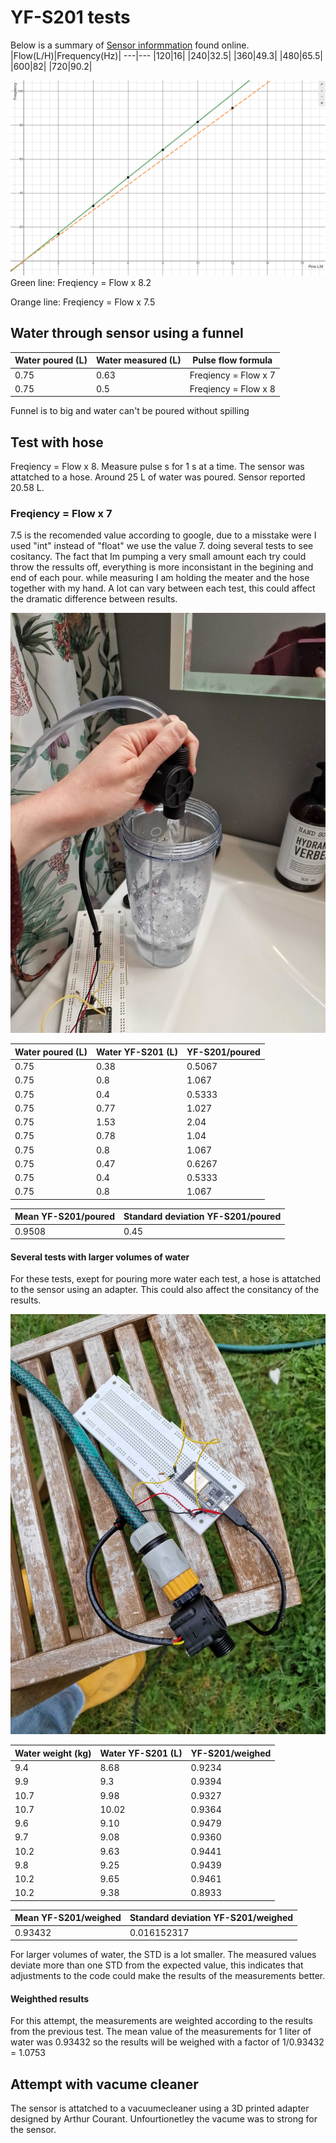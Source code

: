 # YF-S201 tests

Below is a summary of [Sensor informmation](https://components101.com/sensors/yf-s201-water-flow-measurement-sensor) found online.
|Flow(L/H)|Frequency(Hz)|
---|---
|120|16|
|240|32.5|
|360|49.3|
|480|65.5|
|600|82|
|720|90.2|

![Graph of flow VS frequency](../images/Flow_Frequency.png)
Green line: Freqiency = Flow x 8.2

Orange line: Freqiency = Flow x 7.5
## Water through sensor using a funnel


| Water poured (L) | Water measured (L) | Pulse flow formula     |
|------------------|--------------------|------------------------|
| 0.75             | 0.63               | Freqiency = Flow x 7 |
| 0.75             | 0.5                | Freqiency = Flow x 8 |

Funnel is to big and water can't be poured without spilling

## Test with hose

Freqiency = Flow x 8. Measure pulse s for 1 s at a time. The sensor was attatched to a hose. Around 25 L of water was poured. Sensor reported 20.58 L.

###  Freqiency = Flow x 7

7.5 is the recomended value according to google, due to a misstake were I used "int" instead of "float" we use the value 7.
doing several tests to see cositancy. The fact that Im pumping a very small amount each try could throw the ressults off, everything is more inconsistant in the begining and end of each pour.
while measuring I am holding the meater and the hose together with my hand. A lot can vary between each test, this could affect the dramatic difference between results.

![image depicting how flow meater was held during test](../images/sink_setup.png)

| Water poured (L) | Water YF-S201 (L) | YF-S201/poured |
|------------------|--------------------|------------------------|
| 0.75             | 0.38               | 0.5067 |
| 0.75             | 0.8                | 1.067 |
| 0.75             | 0.4                | 0.5333 |
| 0.75             | 0.77               | 1.027 |
| 0.75             | 1.53               | 2.04 |
| 0.75             | 0.78               | 1.04 |
| 0.75             | 0.8                | 1.067 |
| 0.75             | 0.47               | 0.6267 |
| 0.75             | 0.4                | 0.5333 |
| 0.75             | 0.8                | 1.067 |

| Mean YF-S201/poured | Standard deviation YF-S201/poured |
|------|--------------------|
|0.9508  | 0.45               |

#### Several tests with larger volumes of water

For these tests, exept for pouring more water each test, a hose is attatched to the sensor using an adapter. This could also affect the consitancy of the results. 

![image depicting microchip and flow meater attatched with adapter](../images/garden_setup.png)

| Water weight (kg) | Water YF-S201 (L) | YF-S201/weighed |
|-------------------|--------------------|--------------------------------|
| 9.4               | 8.68               | 0.9234                         |
| 9.9               | 9.3                | 0.9394                         |
| 10.7              | 9.98               | 0.9327                         |
| 10.7              | 10.02              | 0.9364                         |
| 9.6               | 9.10               | 0.9479                         |
| 9.7               | 9.08               | 0.9360                         |
| 10.2              | 9.63               | 0.9441                         |
| 9.8               | 9.25               | 0.9439                         |
| 10.2              | 9.65               | 0.9461                         |
| 10.2              | 9.38               | 0.8933                         |

| Mean YF-S201/weighed | Standard deviation YF-S201/weighed |
|------|--------------------|
|0.93432  | 0.016152317     |

For larger volumes of water, the STD is a lot smaller. The measured values deviate more than one STD from the expected value, this indicates that adjustments to the code could make the results of the measurements better.

#### Weighthed results

For this attempt, the measurements are weighted according to the results from the previous test. The mean value of the measurements for 1 liter of water was 0.93432 so the results will be weighed with a factor of 1/0.93432 = 1.0753

## Attempt with vacume cleaner

The sensor is attatched to a vacuumecleaner using a 3D printed adapter designed by Arthur Courant. Unfourtionetley the vacume was to strong for the sensor.